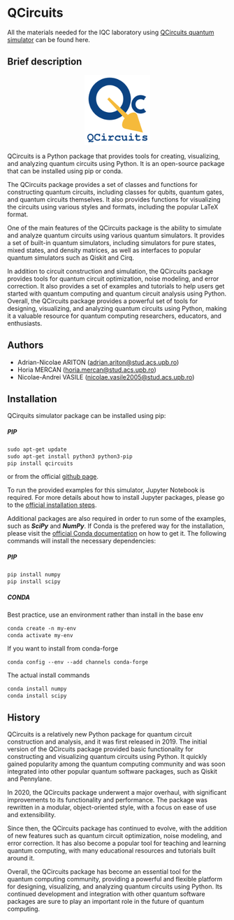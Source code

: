 # QCircuits

All the materials needed for the IQC laboratory using [QCircuits quantum simulator](http://www.awebb.info/qcircuits/index.html#) can be found here.

## Brief description

<p align="center">
	<img width="150" hieght="150" src="/assets/images/QCircuits.png">
</p>

QCircuits is a Python package that provides tools for creating, visualizing, and analyzing quantum circuits using Python. It is an open-source package that can be installed using pip or conda.

The QCircuits package provides a set of classes and functions for constructing quantum circuits, including classes for qubits, quantum gates, and quantum circuits themselves. It also provides functions for visualizing the circuits using various styles and formats, including the popular LaTeX format.

One of the main features of the QCircuits package is the ability to simulate and analyze quantum circuits using various quantum simulators. It provides a set of built-in quantum simulators, including simulators for pure states, mixed states, and density matrices, as well as interfaces to popular quantum simulators such as Qiskit and Cirq.

In addition to circuit construction and simulation, the QCircuits package provides tools for quantum circuit optimization, noise modeling, and error correction. It also provides a set of examples and tutorials to help users get started with quantum computing and quantum circuit analysis using Python.
Overall, the QCircuits package provides a powerful set of tools for designing, visualizing, and analyzing quantum circuits using Python, making it a valuable resource for quantum computing researchers, educators, and enthusiasts.

## Authors

* Adrian-Nicolae ARITON (adrian.ariton@stud.acs.upb.ro)
* Horia MERCAN (horia.mercan@stud.acs.upb.ro)
* Nicolae-Andrei VASILE (nicolae.vasile2005@stud.acs.upb.ro)

## Installation

QCirquits simulator package can be installed using pip:

##### PIP

```
sudo apt-get update
sudo apt-get install python3 python3-pip
pip install qcircuits
```

or from the official [github page](github.com/grey-area/qcircuits).

To run the provided examples for this simulator, Jupyter Notebook is required. For more details about how to install Jupyter packages, please go to the [official installation steps](https://jupyter.org/install).

Additional packages are also required in order to run some of the examples, such as ***SciPy*** and ***NumPy***. If Conda is the prefered way for the installation, please visit the [official Conda documentation](https://docs.conda.io/projects/conda/en/latest/user-guide/install/linux.html) on how to get it. The following commands will install the necessary dependencies:


##### PIP

```
pip install numpy
pip install scipy
```

##### CONDA

Best practice, use an environment rather than install in the base env
```
conda create -n my-env
conda activate my-env
```
If you want to install from conda-forge
```
conda config --env --add channels conda-forge
```
The actual install commands
```
conda install numpy
conda install scipy
```

## History

QCircuits is a relatively new Python package for quantum circuit construction and analysis, and it was first released in 2019. The initial version of the QCircuits package provided basic functionality for constructing and visualizing quantum circuits using Python. It quickly gained popularity among the quantum computing community and was soon integrated into other popular quantum software packages, such as Qiskit and Pennylane.

In 2020, the QCircuits package underwent a major overhaul, with significant improvements to its functionality and performance. The package was rewritten in a modular, object-oriented style, with a focus on ease of use and extensibility.

Since then, the QCircuits package has continued to evolve, with the addition of new features such as quantum circuit optimization, noise modeling, and error correction. It has also become a popular tool for teaching and learning quantum computing, with many educational resources and tutorials built around it.

Overall, the QCircuits package has become an essential tool for the quantum computing community, providing a powerful and flexible platform for designing, visualizing, and analyzing quantum circuits using Python. Its continued development and integration with other quantum software packages are sure to play an important role in the future of quantum computing.
